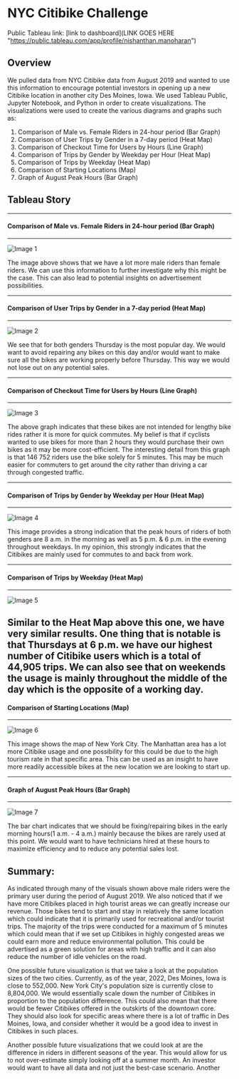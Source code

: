 # NYC Citibike Challenge 

Public Tableau link: 
[link to dashboard](LINK GOES HERE "https://public.tableau.com/app/profile/nishanthan.manoharan")


## Overview 

We pulled data from NYC Citibike data from August 2019 and wanted to use this information to encourage potential investors in opening up a new Citibike location in another city Des Moines, Iowa. We used Tableau Public, Jupyter Notebook, and Python in order to create visualizations. The visualizations were used to create the various diagrams and graphs such as:

1. Comparison of Male vs. Female Riders in 24-hour period (Bar Graph)
2. Comparison of User Trips by Gender in a 7-day period (Heat Map) 
3. Comparison of Checkout Time for Users by Hours (Line Graph) 
4. Comparison of Trips by Gender by Weekday per Hour (Heat Map) 
5. Comparison of Trips by Weekday (Heat Map) 
6. Comparison of Starting Locations (Map) 
7. Graph of August Peak Hours (Bar Graph) 

## Tableau Story 
-----
#### Comparison of Male vs. Female Riders in 24-hour period (Bar Graph)
-----
![Image 1](https://i.ibb.co/jTjp9gC/1.png)

The image above shows that we have a lot more male riders than female riders. We can use this information to further investigate why this might be the case. This can also lead to potential insights on advertisement possibilities. 

-----
#### Comparison of User Trips by Gender in a 7-day period (Heat Map)
-----
![Image 2](https://i.ibb.co/Yb0q0C9/3.png) 

We see that for both genders Thursday is the most popular day. We would want to avoid repairing any bikes on this day and/or would want to make sure all the bikes are working properly before Thursday. This way we would not lose out on any potential sales. 

-----
#### Comparison of Checkout Time for Users by Hours (Line Graph)
-----
![Image 3](https://i.ibb.co/HG9DMPS/4.png)

The above graph indicates that these bikes are not intended for lengthy bike rides rather it is more for quick commutes. My belief is that if cyclists wanted to use bikes for more than 2 hours they would purchase their own bikes as it may be more cost-efficient. The interesting detail from this graph is that 146 752 riders use the bike solely for 5 minutes. This may be much easier for commuters to get around the city rather than driving a car through congested traffic. 

-----
#### Comparison of Trips by Gender by Weekday per Hour (Heat Map) 
-----
![Image 4](https://i.ibb.co/x7Cyqwv/5.png)

This image provides a strong indication that the peak hours of riders of both genders are 8 a.m. in the morning as well as 5 p.m. & 6 p.m. in the evening throughout weekdays. In my opinion, this strongly indicates that the Citibikes are mainly used for commutes to and back from work. 

-----
#### Comparison of Trips by Weekday (Heat Map)
-----
![Image 5](https://i.ibb.co/fYH4FTp/6.png)

Similar to the Heat Map above this one, we have very similar results. One thing that is notable is that Thursdays at 6 p.m. we have our highest number of Citibike users which is a total of 44,905 trips. We can also see that on weekends the usage is mainly throughout the middle of the day which is the opposite of a working day. 
-----
#### Comparison of Starting Locations (Map)
-----
![Image 6](https://i.ibb.co/Z8Tf2fg/7.png)

This image shows the map of New York City. The Manhattan area has a lot more Citibike usage and one possibility for this could be due to the high tourism rate in that specific area. This can be used as an insight to have more readily accessible bikes at the new location we are looking to start up. 

-----
#### Graph of August Peak Hours (Bar Graph)
-----
![Image 7](https://i.ibb.co/vmp8gYN/2.png)

The bar chart indicates that we should be fixing/repairing bikes in the early morning hours(1 a.m. - 4 a.m.) mainly because the bikes are rarely used at this point. We would want to have technicians hired at these hours to maximize efficiency and to reduce any potential sales lost. 

## Summary: 
As indicated through many of the visuals shown above male riders were the primary user during the period of August 2019. We also noticed that if we have more Citibikes placed in high tourist areas we can greatly increase our revenue. Those bikes tend to start and stay in relatively the same location which could indicate that it is primarily used for recreational and/or tourist trips. The majority of the trips were conducted for a maximum of 5 minutes which could mean that if we set up Citibikes in highly congested areas we could earn more and reduce environmental pollution. This could be advertised as a green solution for areas with high traffic and it can also reduce the number of idle vehicles on the road. 

One possible future visualization is that we take a look at the population sizes of the two cities.  Currently, as of the year, 2022, Des Moines, Iowa is close to 552,000. New York City's population size is currently close to 8,804,000. We would essentially scale down the number of Citibikes in proportion to the population difference. This could also mean that there would be fewer Citibikes offered in the outskirts of the downtown core. They should also look for specific areas where there is a lot of traffic in Des Moines, Iowa, and consider whether it would be a good idea to invest in Citibikes in such places. 

Another possible future visualizations that we could look at are the difference in riders in different seasons of the year. This would allow for us to not over-estimate simply looking off at a summer month. An investor would want to have all data and not just the best-case scenario. Another 

